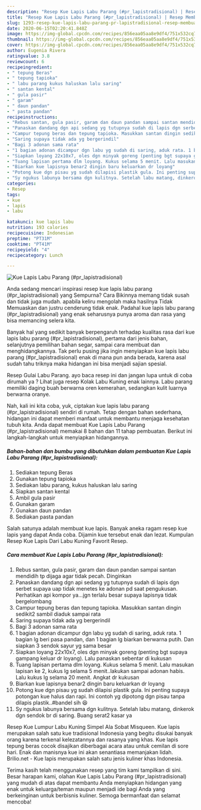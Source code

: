 ```yaml
---
description: "Resep Kue Lapis Labu Parang (#pr_lapistradisional) | Resep Membuat Kue Lapis Labu Parang (#pr_lapistradisional) Yang Sedap"
title: "Resep Kue Lapis Labu Parang (#pr_lapistradisional) | Resep Membuat Kue Lapis Labu Parang (#pr_lapistradisional) Yang Sedap"
slug: 1293-resep-kue-lapis-labu-parang-pr-lapistradisional-resep-membuat-kue-lapis-labu-parang-pr-lapistradisional-yang-sedap
date: 2020-06-15T02:20:41.848Z
image: https://img-global.cpcdn.com/recipes/856eaa05aa8e9df4/751x532cq70/kue-lapis-labu-parang-pr_lapistradisional-foto-resep-utama.jpg
thumbnail: https://img-global.cpcdn.com/recipes/856eaa05aa8e9df4/751x532cq70/kue-lapis-labu-parang-pr_lapistradisional-foto-resep-utama.jpg
cover: https://img-global.cpcdn.com/recipes/856eaa05aa8e9df4/751x532cq70/kue-lapis-labu-parang-pr_lapistradisional-foto-resep-utama.jpg
author: Eugenia Rivera
ratingvalue: 3.8
reviewcount: 6
recipeingredient:
- " tepung Beras"
- " tepung tapioka"
- " labu parang kukus haluskan lalu saring"
- " santan kental"
- " gula pasir"
- " garam"
- " daun pandan"
- " pasta pandan"
recipeinstructions:
- "Rebus santan, gula pasir, garam dan daun pandan sampai santan mendidih tp dijaga agar tidak pecah. Dinginkan"
- "Panaskan dandang dgn api sedang yg tutupnya sudah di lapis dgn serbet supaya uap tidak menetes ke adonan pd saat pengukusan. Perhatikan api kompor ya...jgn terlalu besar supaya lapisnya tidak bergelombang"
- "Campur tepung beras dan tepung tapioka. Masukkan santan dingin sedikit2 sambil diaduk sampai rata"
- "Saring supaya tidak ada yg bergerindil"
- "Bagi 3 adonan sama rata"
- "1 bagian adonan dicampur dgn labu yg sudah di saring, aduk rata. 1 bagian lg beri pasa pandan, dan 1 bagian lg biarkan berwarna putih. Dan siapkan 3 sendok sayur yg sama besar"
- "Siapkan loyang 22x10x7, oles dgn minyak goreng (penting bgt supaya gampang keluar dr loyang). Lalu panaskan sebentar di kukusan"
- "Tuang lapisan pertama dlm loyang. Kukus selama 5 menit. Lalu masukan lapisan ke 2, kukus lg selama 5 menit..lakukan sampai adonan habis. Lalu kukus lg selama 20 menit. Angkat dr kukusan"
- "Biarkan kue lapisnya benar2 dingin baru keluarkan dr loyang"
- "Potong kue dgn pisau yg sudah dilapisi plastik gula. Ini penting supaya potongan kue halus dan rapi. Ini contoh yg dipotong dgn pisau tanpa dilapis plastik..#bandel sih 😆"
- "Sy ngukus labunya bersama dgn kulitnya. Setelah labu matang, dinkerok dgn sendok br di saring. Buang serat2 kasar ya"
categories:
- Resep
tags:
- kue
- lapis
- labu

katakunci: kue lapis labu 
nutrition: 193 calories
recipecuisine: Indonesian
preptime: "PT31M"
cooktime: "PT41M"
recipeyield: "4"
recipecategory: Lunch

---
```



![Kue Lapis Labu Parang (#pr_lapistradisional)](https://img-global.cpcdn.com/recipes/856eaa05aa8e9df4/751x532cq70/kue-lapis-labu-parang-pr_lapistradisional-foto-resep-utama.jpg)

Anda sedang mencari inspirasi resep kue lapis labu parang (#pr_lapistradisional) yang Sempurna? Cara Bikinnya memang tidak susah dan tidak juga mudah. apabila keliru mengolah maka hasilnya Tidak Memuaskan dan justru cenderung tidak enak. Padahal kue lapis labu parang (#pr_lapistradisional) yang enak seharusnya punya aroma dan rasa yang bisa memancing selera kita.

Banyak hal yang sedikit banyak berpengaruh terhadap kualitas rasa dari kue lapis labu parang (#pr_lapistradisional), pertama dari jenis bahan, selanjutnya pemilihan bahan segar, sampai cara membuat dan menghidangkannya. Tak perlu pusing jika ingin menyiapkan kue lapis labu parang (#pr_lapistradisional) enak di mana pun anda berada, karena asal sudah tahu triknya maka hidangan ini bisa menjadi sajian spesial.

Resep Gulai Labu Parang. ayo baca resep ini dan jangan lupa untuk di coba dirumah ya ? Lihat juga resep Kolak Labu Kuning enak lainnya. Labu parang memiliki daging buah berwarna oren kemerahan, sedangkan kulit luarnya berwarna oranye.


Nah, kali ini kita coba, yuk, ciptakan kue lapis labu parang (#pr_lapistradisional) sendiri di rumah. Tetap dengan bahan sederhana, hidangan ini dapat memberi manfaat untuk membantu menjaga kesehatan tubuh kita. Anda dapat membuat Kue Lapis Labu Parang (#pr_lapistradisional) memakai 8 bahan dan 11 tahap pembuatan. Berikut ini langkah-langkah untuk menyiapkan hidangannya.

<!--inarticleads1-->

##### Bahan-bahan dan bumbu yang dibutuhkan dalam pembuatan Kue Lapis Labu Parang (#pr_lapistradisional):

1. Sediakan  tepung Beras
1. Gunakan  tepung tapioka
1. Sediakan  labu parang, kukus haluskan lalu saring
1. Siapkan  santan kental
1. Ambil  gula pasir
1. Gunakan  garam
1. Gunakan  daun pandan
1. Sediakan  pasta pandan


Salah satunya adalah membuat kue lapis. Banyak aneka ragam resep kue lapis yang dapat Anda coba. Dijamin kue tersebut enak dan lezat. Kumpulan Resep Kue Lapis Dari Labu Kuning Favorit Resep. 

<!--inarticleads2-->

##### Cara membuat Kue Lapis Labu Parang (#pr_lapistradisional):

1. Rebus santan, gula pasir, garam dan daun pandan sampai santan mendidih tp dijaga agar tidak pecah. Dinginkan
1. Panaskan dandang dgn api sedang yg tutupnya sudah di lapis dgn serbet supaya uap tidak menetes ke adonan pd saat pengukusan. Perhatikan api kompor ya...jgn terlalu besar supaya lapisnya tidak bergelombang
1. Campur tepung beras dan tepung tapioka. Masukkan santan dingin sedikit2 sambil diaduk sampai rata
1. Saring supaya tidak ada yg bergerindil
1. Bagi 3 adonan sama rata
1. 1 bagian adonan dicampur dgn labu yg sudah di saring, aduk rata. 1 bagian lg beri pasa pandan, dan 1 bagian lg biarkan berwarna putih. Dan siapkan 3 sendok sayur yg sama besar
1. Siapkan loyang 22x10x7, oles dgn minyak goreng (penting bgt supaya gampang keluar dr loyang). Lalu panaskan sebentar di kukusan
1. Tuang lapisan pertama dlm loyang. Kukus selama 5 menit. Lalu masukan lapisan ke 2, kukus lg selama 5 menit..lakukan sampai adonan habis. Lalu kukus lg selama 20 menit. Angkat dr kukusan
1. Biarkan kue lapisnya benar2 dingin baru keluarkan dr loyang
1. Potong kue dgn pisau yg sudah dilapisi plastik gula. Ini penting supaya potongan kue halus dan rapi. Ini contoh yg dipotong dgn pisau tanpa dilapis plastik..#bandel sih 😆
1. Sy ngukus labunya bersama dgn kulitnya. Setelah labu matang, dinkerok dgn sendok br di saring. Buang serat2 kasar ya


Resep Kue Lumpur Labu Kuning Simpel Ala Sobat Misqueen. Kue lapis merupakan salah satu kue tradisional Indonesia yang begitu disukai banyak orang karena terkenal kelezatannya dan rasanya yang khas. Kue lapis tepung beras cocok disajikan diberbagai acara atau untuk cemilan di sore hari. Enak dan manisnya kue ini akan senantiasa memanjakan lidah. Brilio.net - Kue lapis merupakan salah satu jenis kuliner khas Indonesia. 

Terima kasih telah menggunakan resep yang tim kami tampilkan di sini. Besar harapan kami, olahan Kue Lapis Labu Parang (#pr_lapistradisional) yang mudah di atas dapat membantu Anda menyiapkan hidangan yang enak untuk keluarga/teman maupun menjadi ide bagi Anda yang berkeinginan untuk berbisnis kuliner. Semoga bermanfaat dan selamat mencoba!
